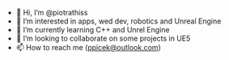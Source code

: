 - 👋 Hi, I’m @piotrathiss
- 👀 I’m interested in apps, wed dev, robotics and Unreal Engine
- 🌱 I’m currently learning C++ and Unrel Engine
- 💞️ I’m looking to collaborate on some projects in UE5
- 📫 How to reach me (ppicek@outlook.com)

<!---
piotrathiss/piotrathiss is a ✨ special ✨ repository because its `README.md` (this file) appears on your GitHub profile.
You can click the Preview link to take a look at your changes.
--->
